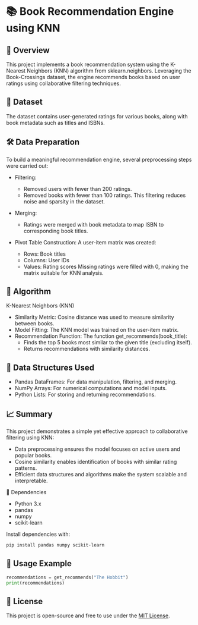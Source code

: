 # 📚 Book Recommendation Engine using KNN
## 🚀 Overview
This project implements a book recommendation system using the K-Nearest Neighbors (KNN) algorithm from sklearn.neighbors. Leveraging the Book-Crossings dataset, the engine recommends books based on user ratings using collaborative filtering techniques.

## 📂 Dataset
The dataset contains user-generated ratings for various books, along with book metadata such as titles and ISBNs.

## 🛠️ Data Preparation
To build a meaningful recommendation engine, several preprocessing steps were carried out:

- Filtering:
  - Removed users with fewer than 200 ratings.
  - Removed books with fewer than 100 ratings.
  This filtering reduces noise and sparsity in the dataset.

- Merging:
  - Ratings were merged with book metadata to map ISBN to  corresponding book titles.
- Pivot Table Construction:
A user-item matrix was created:
  - Rows: Book titles
  - Columns: User IDs
  - Values: Rating scores
  Missing ratings were filled with 0, making the matrix suitable for KNN analysis.

## 🧠 Algorithm
K-Nearest Neighbors (KNN)
  - Similarity Metric:
  Cosine distance was used to measure similarity between books.
  - Model Fitting:
  The KNN model was trained on the user-item matrix.
  - Recommendation Function:
  The function get_recommends(book_title):
    - Finds the top 5 books most similar to the given title (excluding itself).
    - Returns recommendations with similarity distances.

## 📐 Data Structures Used
- Pandas DataFrames: For data manipulation, filtering, and merging.
- NumPy Arrays: For numerical computations and model inputs.
- Python Lists: For storing and returning recommendations.

## 📈 Summary
This project demonstrates a simple yet effective approach to collaborative filtering using KNN:
- Data preprocessing ensures the model focuses on active users and popular books.
- Cosine similarity enables identification of books with similar rating patterns.
- Efficient data structures and algorithms make the system scalable and interpretable.

📌 Dependencies
- Python 3.x
- pandas
- numpy
- scikit-learn

Install dependencies with:
```bash
pip install pandas numpy scikit-learn
```

## 🧪 Usage Example
```python
recommendations = get_recommends("The Hobbit")
print(recommendations)
```

## 📎 License
This project is open-source and free to use under the [MIT License](https://mit-license.org/).